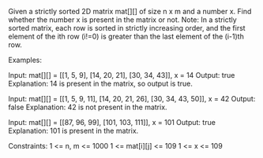 Given a strictly sorted 2D matrix mat[][] of size n x m and a number x. Find whether the number x is present in the matrix or not.
Note: In a strictly sorted matrix, each row is sorted in strictly increasing order, and the first element of the ith row (i!=0) is greater than the last element of the (i-1)th row.

Examples:

Input: mat[][] = [[1, 5, 9], [14, 20, 21], [30, 34, 43]], x = 14
Output: true
Explanation: 14 is present in the matrix, so output is true.

Input: mat[][] = [[1, 5, 9, 11], [14, 20, 21, 26], [30, 34, 43, 50]], x = 42
Output: false
Explanation: 42 is not present in the matrix.

Input: mat[][] = [[87, 96, 99], [101, 103, 111]], x = 101
Output: true
Explanation: 101 is present in the matrix.

Constraints:
1 <= n, m <= 1000
1 <= mat[i][j] <= 109
1 <= x <= 109

